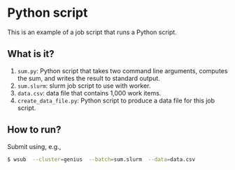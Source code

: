 # Python script

This is an example of a job script that runs a Python script.


## What is it?

1. `sum.py`: Python script that takes two command line arguments, computes the
   sum, and writes the result to standard output.
1. `sum.slurm`: slurm job script to use with worker.
1. `data.csv`: data file that contains 1,000 work items.
1. `create_data_file.py`: Python script to produce a data file for this job script.


## How to run?

Submit using, e.g.,
```bash
$ wsub  --cluster=genius  --batch=sum.slurm  --data=data.csv
```
